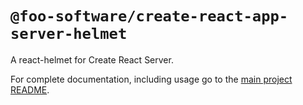 # `@foo-software/create-react-app-server-helmet`

A react-helmet for Create React Server.

For complete documentation, including usage go to the [main project README](https://github.com/foo-software/create-react-app-server).
